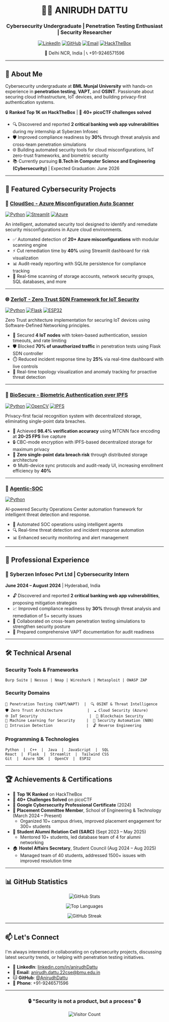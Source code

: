 <div align="center">

# 👨‍💻 ANIRUDH DATTU

### Cybersecurity Undergraduate | Penetration Testing Enthusiast | Security Researcher

[![LinkedIn](https://img.shields.io/badge/LinkedIn-0077B5?style=for-the-badge&logo=linkedin&logoColor=white)](https://linkedin.com/in/anirudhDattu)
[![GitHub](https://img.shields.io/badge/GitHub-100000?style=for-the-badge&logo=github&logoColor=white)](https://github.com/AnirudhDattu)
[![Email](https://img.shields.io/badge/Email-D14836?style=for-the-badge&logo=gmail&logoColor=white)](mailto:anirudh.dattu.22cse@bmu.edu.in)
[![HackTheBox](https://img.shields.io/badge/HackTheBox-Top%201K-9FEF00?style=for-the-badge&logo=hackthebox&logoColor=white)](https://hackthebox.eu)

📍 Delhi NCR, India | 📞 +91-9246571596

</div>

---

## 🎯 About Me

Cybersecurity undergraduate at **BML Munjal University** with hands-on experience in **penetration testing**, **VAPT**, and **OSINT**. Passionate about securing cloud infrastructure, IoT devices, and building privacy-first authentication systems.

🔒 **Ranked Top 1K on HackTheBox** | 🚩 **40+ picoCTF challenges solved**

- 🔍 Discovered and reported **2 critical banking web app vulnerabilities** during my internship at Syberzen Infosec
- 🛡️ Improved compliance readiness by **30%** through threat analysis and cross-team penetration simulations
- 🌐 Building automated security tools for cloud misconfigurations, IoT zero-trust frameworks, and biometric security
- 📚 Currently pursuing **B.Tech in Computer Science and Engineering (Cybersecurity)** | Expected Graduation: June 2026

---

## 🚀 Featured Cybersecurity Projects

### 🔐 [CloudSec - Azure Misconfiguration Auto Scanner](https://github.com/AnirudhDattu/CloudSec_Cloud_Misconfiguration_Auto_Scanner)
[![Python](https://img.shields.io/badge/Python-3776AB?style=flat&logo=python&logoColor=white)](https://github.com/AnirudhDattu/CloudSec_Cloud_Misconfiguration_Auto_Scanner)
[![Streamlit](https://img.shields.io/badge/Streamlit-FF4B4B?style=flat&logo=streamlit&logoColor=white)](https://github.com/AnirudhDattu/CloudSec_Cloud_Misconfiguration_Auto_Scanner)
[![Azure](https://img.shields.io/badge/Azure-0078D4?style=flat&logo=microsoft-azure&logoColor=white)](https://github.com/AnirudhDattu/CloudSec_Cloud_Misconfiguration_Auto_Scanner)

An intelligent, automated security tool designed to identify and remediate security misconfigurations in Azure cloud environments.

- ✅ Automated detection of **20+ Azure misconfigurations** with modular scanning engine
- ⚡ Cut remediation time by **40%** using Streamlit dashboard for risk visualization
- 📊 Audit-ready reporting with SQLite persistence for compliance tracking
- 🎯 Real-time scanning of storage accounts, network security groups, SQL databases, and more

---

### 🌐 [ZerIoT - Zero Trust SDN Framework for IoT Security](https://github.com/AnirudhDattu/ZerIoT-Zero_Trust_SDN_Framework_for_IoT_Security)
[![Python](https://img.shields.io/badge/Python-3776AB?style=flat&logo=python&logoColor=white)](https://github.com/AnirudhDattu/ZerIoT-Zero_Trust_SDN_Framework_for_IoT_Security)
[![Flask](https://img.shields.io/badge/Flask-000000?style=flat&logo=flask&logoColor=white)](https://github.com/AnirudhDattu/ZerIoT-Zero_Trust_SDN_Framework_for_IoT_Security)
[![ESP32](https://img.shields.io/badge/ESP32-000000?style=flat&logo=espressif&logoColor=white)](https://github.com/AnirudhDattu/ZerIoT-Zero_Trust_SDN_Framework_for_IoT_Security)

Zero Trust architecture implementation for securing IoT devices using Software-Defined Networking principles.

- 🔐 Secured **4 IoT nodes** with token-based authentication, session timeouts, and rate limiting
- 🛡️ Blocked **70% of unauthorized traffic** in penetration tests using Flask SDN controller
- ⏱️ Reduced incident response time by **25%** via real-time dashboard with live controls
- 📡 Real-time topology visualization and anomaly tracking for proactive threat detection

---

### 👤 [BioSecure - Biometric Authentication over IPFS](https://github.com/AnirudhDattu/BioSecure-Biometric_Authentication_Framework_over_IPFS)
[![Python](https://img.shields.io/badge/Python-3776AB?style=flat&logo=python&logoColor=white)](https://github.com/AnirudhDattu/BioSecure-Biometric_Authentication_Framework_over_IPFS)
[![OpenCV](https://img.shields.io/badge/OpenCV-5C3EE8?style=flat&logo=opencv&logoColor=white)](https://github.com/AnirudhDattu/BioSecure-Biometric_Authentication_Framework_over_IPFS)
[![IPFS](https://img.shields.io/badge/IPFS-65C2CB?style=flat&logo=ipfs&logoColor=white)](https://github.com/AnirudhDattu/BioSecure-Biometric_Authentication_Framework_over_IPFS)

Privacy-first facial recognition system with decentralized storage, eliminating single-point data breaches.

- 🎯 Achieved **98.4% verification accuracy** using MTCNN face encoding at **20-25 FPS** live capture
- 🔒 CBC-mode encryption with IPFS-based decentralized storage for maximum privacy
- 🚫 **Zero single-point data breach risk** through distributed storage architecture
- ⚙️ Multi-device sync protocols and audit-ready UI, increasing enrollment efficiency by **40%**

---

### 🤖 [Agentic-SOC](https://github.com/AnirudhDattu/Agentic-SOC)
[![Python](https://img.shields.io/badge/Python-3776AB?style=flat&logo=python&logoColor=white)](https://github.com/AnirudhDattu/Agentic-SOC)

AI-powered Security Operations Center automation framework for intelligent threat detection and response.

- 🤖 Automated SOC operations using intelligent agents
- 🔍 Real-time threat detection and incident response automation
- 📊 Enhanced security monitoring and alert management

---

## 💼 Professional Experience

### 🏢 Syberzen Infosec Pvt Ltd | Cybersecurity Intern
**June 2024 – August 2024** | Hyderabad, India

- 🔓 Discovered and reported **2 critical banking web app vulnerabilities**, proposing mitigation strategies
- 📈 Improved compliance readiness by **30%** through threat analysis and remediation of 5+ security issues
- 🤝 Collaborated on cross-team penetration testing simulations to strengthen security posture
- 📝 Prepared comprehensive VAPT documentation for audit readiness

---

## 🛠️ Technical Arsenal

### Security Tools & Frameworks
```
Burp Suite | Nessus | Nmap | Wireshark | Metasploit | OWASP ZAP
```

### Security Domains
```
🔐 Penetration Testing (VAPT/WAPT)  |  🔍 OSINT & Threat Intelligence
🛡️ Zero Trust Architecture           |  ☁️ Cloud Security (Azure)
🌐 IoT Security                       |  🔗 Blockchain Security
🤖 Machine Learning for Security     |  🔄 Security Automation (N8N)
🚨 Intrusion Detection               |  🔓 Reverse Engineering
```

### Programming & Technologies
```
Python  |  C++  |  Java  |  JavaScript  |  SQL
React  |  Flask  |  Streamlit  |  Tailwind CSS
Git  |  Azure SDK  |  OpenCV  |  ESP32
```

---

## 🏆 Achievements & Certifications

- 🥇 **Top 1K Ranked** on HackTheBox
- 🚩 **40+ Challenges Solved** on picoCTF
- 📜 **Google Cybersecurity Professional Certificate** (2024)
- 🏅 **Placement Committee Member**, School of Engineering & Technology (March 2024 – Present)
  - Organized 10+ campus drives, improved placement engagement for 300+ students
- 👥 **Student Alumni Relation Cell (SARC)** (Sept 2023 – May 2025)
  - Mentored 10+ students, led database team of 4 for alumni networking
- 🏠 **Hostel Affairs Secretary**, Student Council (Aug 2024 – Aug 2025)
  - Managed team of 40 students, addressed 1500+ issues with improved resolution time

---

## 📊 GitHub Statistics

<div align="center">

![GitHub Stats](https://github-readme-stats.vercel.app/api?username=AnirudhDattu&show_icons=true&theme=radical&hide_border=true&include_all_commits=true&count_private=true)

![Top Languages](https://github-readme-stats.vercel.app/api/top-langs/?username=AnirudhDattu&layout=compact&theme=radical&hide_border=true)

![GitHub Streak](https://github-readme-streak-stats.herokuapp.com/?user=AnirudhDattu&theme=radical&hide_border=true)

</div>

---

## 📫 Let's Connect

I'm always interested in collaborating on cybersecurity projects, discussing latest security trends, or helping with penetration testing initiatives.

- 💼 **LinkedIn**: [linkedin.com/in/anirudhDattu](https://linkedin.com/in/anirudhDattu)
- 📧 **Email**: anirudh.dattu.22cse@bmu.edu.in
- 🐱 **GitHub**: [@AnirudhDattu](https://github.com/AnirudhDattu)
- 📱 **Phone**: +91-9246571596

---

<div align="center">

### 🔒 "Security is not a product, but a process" 🔒

![Visitor Count](https://visitor-badge.laobi.icu/badge?page_id=AnirudhDattu.AnirudhDattu)

</div>
